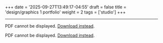 +++
date = '2025-09-27T13:49:17-04:55'
draft = false
title = 'design/graphics 1 portfolio'
weight = 2
tags = ['studio']
+++

----------

<object data="/pdfs/des1.pdf" type="application/pdf" width="100%" height="600px">
  <p>PDF cannot be displayed. <a href="/pdfs/des1.pdf">Download instead</a>.</p>
</object>

<object data="/pdfs/graph1.pdf" type="application/pdf" width="100%" height="600px">
  <p>PDF cannot be displayed. <a href="/pdfs/graph1.pdf">Download instead</a>.</p>
</object>